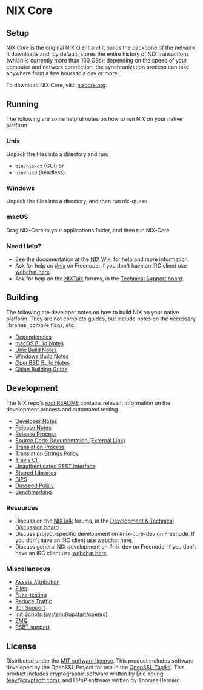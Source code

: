 NIX Core
=============

Setup
---------------------
NIX Core is the original NIX client and it builds the backbone of the network. It downloads and, by default, stores the entire history of NIX transactions (which is currently more than 100 GBs); depending on the speed of your computer and network connection, the synchronization process can take anywhere from a few hours to a day or more.

To download NIX Core, visit [nixcore.org](https://nixcore.org/en/releases/).

Running
---------------------
The following are some helpful notes on how to run NIX on your native platform.

### Unix

Unpack the files into a directory and run:

- `bin/nix-qt` (GUI) or
- `bin/nixd` (headless)

### Windows

Unpack the files into a directory, and then run nix-qt.exe.

### macOS

Drag NIX-Core to your applications folder, and then run NIX-Core.

### Need Help?

* See the documentation at the [NIX Wiki](https://en.nix.it/wiki/Main_Page)
for help and more information.
* Ask for help on [#nix](http://webchat.freenode.net?channels=nix) on Freenode. If you don't have an IRC client use [webchat here](http://webchat.freenode.net?channels=nix).
* Ask for help on the [NIXTalk](https://nixtalk.org/) forums, in the [Technical Support board](https://nixtalk.org/index.php?board=4.0).

Building
---------------------
The following are developer notes on how to build NIX on your native platform. They are not complete guides, but include notes on the necessary libraries, compile flags, etc.

- [Dependencies](dependencies.md)
- [macOS Build Notes](build-osx.md)
- [Unix Build Notes](build-unix.md)
- [Windows Build Notes](build-windows.md)
- [OpenBSD Build Notes](build-openbsd.md)
- [Gitian Building Guide](gitian-building.md)

Development
---------------------
The NIX repo's [root README](/README.md) contains relevant information on the development process and automated testing.

- [Developer Notes](developer-notes.md)
- [Release Notes](release-notes.md)
- [Release Process](release-process.md)
- [Source Code Documentation (External Link)](https://dev.visucore.com/nix/doxygen/)
- [Translation Process](translation_process.md)
- [Translation Strings Policy](translation_strings_policy.md)
- [Travis CI](travis-ci.md)
- [Unauthenticated REST Interface](REST-interface.md)
- [Shared Libraries](shared-libraries.md)
- [BIPS](bips.md)
- [Dnsseed Policy](dnsseed-policy.md)
- [Benchmarking](benchmarking.md)

### Resources
* Discuss on the [NIXTalk](https://nixtalk.org/) forums, in the [Development & Technical Discussion board](https://nixtalk.org/index.php?board=6.0).
* Discuss project-specific development on #nix-core-dev on Freenode. If you don't have an IRC client use [webchat here](http://webchat.freenode.net/?channels=nix-core-dev).
* Discuss general NIX development on #nix-dev on Freenode. If you don't have an IRC client use [webchat here](http://webchat.freenode.net/?channels=nix-dev).

### Miscellaneous
- [Assets Attribution](assets-attribution.md)
- [Files](files.md)
- [Fuzz-testing](fuzzing.md)
- [Reduce Traffic](reduce-traffic.md)
- [Tor Support](tor.md)
- [Init Scripts (systemd/upstart/openrc)](init.md)
- [ZMQ](zmq.md)
- [PSBT support](psbt.md)

License
---------------------
Distributed under the [MIT software license](/COPYING).
This product includes software developed by the OpenSSL Project for use in the [OpenSSL Toolkit](https://www.openssl.org/). This product includes
cryptographic software written by Eric Young ([eay@cryptsoft.com](mailto:eay@cryptsoft.com)), and UPnP software written by Thomas Bernard.
